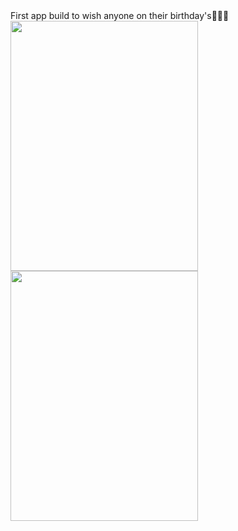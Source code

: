 <div>First app build to wish anyone on their birthday's🎈🎉🎊</div>
<img style="float:left"src="https://user-images.githubusercontent.com/52795644/93661813-8570c080-fa78-11ea-9fc4-a04663cebae3.png" height="400" width="300">
<img style="float:right margin-right:200px"src="https://user-images.githubusercontent.com/52795644/93661821-90c3ec00-fa78-11ea-9dd7-5a99fa78dae8.png" height="400" width="300">
